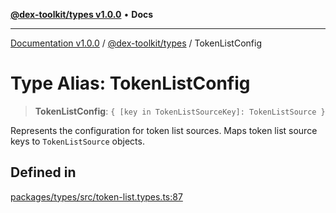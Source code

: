 [**@dex-toolkit/types v1.0.0**](../README.md) • **Docs**

***

[Documentation v1.0.0](../../../packages.md) / [@dex-toolkit/types](../README.md) / TokenListConfig

# Type Alias: TokenListConfig

> **TokenListConfig**: `{ [key in TokenListSourceKey]: TokenListSource }`

Represents the configuration for token list sources.
Maps token list source keys to `TokenListSource` objects.

## Defined in

[packages/types/src/token-list.types.ts:87](https://github.com/niZmosis/dex-toolkit/blob/3d8b41b44787b30fbea5de3ab4737662ffb61bc8/packages/types/src/token-list.types.ts#L87)
